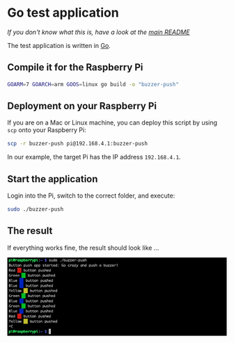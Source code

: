 # Go test application

_If you don't know what this is, have a look at the [main README](../../README.md)_

The test application is written in [Go](https://golang.org/).

## Compile it for the Raspberry Pi

```sh
GOARM=7 GOARCH=arm GOOS=linux go build -o "buzzer-push"
```

## Deployment on your Raspberry Pi

If you are on a Mac or Linux machine, you can deploy this script by using `scp` onto your Raspberry Pi:

```sh
scp -r buzzer-push pi@192.168.4.1:buzzer-push
```

In our example, the target Pi has the IP address `192.168.4.1`.

## Start the application

Login into the Pi, switch to the correct folder, and execute:

```sh
sudo ./buzzer-push
```

## The result

If everything works fine, the result should look like ...

<p align="center">
  <img src="../../images/software-go-result.png" title="Result of the software test with Go" alt="Result of the software test with Go">
</p>
